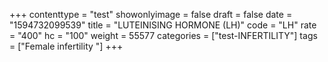 +++
contenttype = "test"
showonlyimage = false
draft = false
date = "1594732099539"
title = "LUTEINISING HORMONE (LH)"
code = "LH"
rate = "400"
hc = "100"
weight = 55577
categories = ["test-INFERTILITY"]
tags = ["Female infertility "]
+++

